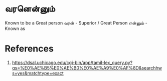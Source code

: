 # வரனென்னும்
Known to be a Great person
வரன் - Superior / Great Person
என்னும் - Known as
# References
1. https://dsal.uchicago.edu/cgi-bin/app/tamil-lex_query.py?qs=%E0%AE%B5%E0%AE%B0%E0%AE%A9%E0%AF%8D&searchhws=yes&matchtype=exact
